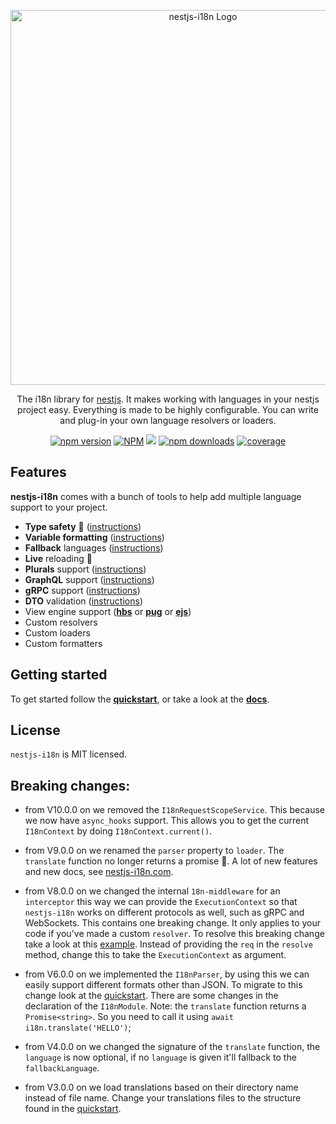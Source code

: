 <p align="center">
  <a href="https://nestjs-i18n.com/" target="_blank"><img src="https://nestjs-i18n.com/img/logo.svg" width="600" alt="nestjs-i18n Logo" /></a>
</p>
<p align="center">
  The i18n library for <a href="https://nestjs.com" target="_blank">nestjs</a>. It makes working with languages in your nestjs project easy. Everything is made to be highly configurable. You can write and plug-in your own language resolvers or loaders.
  <p align="center">
    <a href="https://www.npmjs.com/package/nestjs-i18n" target="_blank"><img alt="npm version" src="https://img.shields.io/npm/v/nestjs-i18n" /></a>
    <a href="https://www.npmjs.com/package/nestjs-i18n" target="_blank"><img alt="NPM" src="https://img.shields.io/npm/l/nestjs-i18n" /></a>
    <a href="https://github.com/toonvanstrijp/nestjs-i18n/actions/workflows/test.yaml" target="_blank"><img src="https://github.com/toonvanstrijp/nestjs-i18n/actions/workflows/test.yaml/badge.svg?branch=main" /></a>
    <a href="https://www.npmjs.com/package/nestjs-i18n" target="_blank"><img alt="npm downloads" src="https://img.shields.io/npm/dm/nestjs-i18n" /></a>
     <a href="https://coveralls.io/github/toonvanstrijp/nestjs-i18n?branch=main" target="_blank"><img alt="coverage" src="https://coveralls.io/repos/github/toonvanstrijp/nestjs-i18n/badge.svg?branch=main" /></a>
  </p>
</p>

## Features

**nestjs-i18n** comes with a bunch of tools to help add multiple language support to your project.

- **Type safety** 🎉 ([instructions](https://nestjs-i18n.com/guides/type-safety))
- **Variable formatting** ([instructions](https://nestjs-i18n.com/guides/formatting))
- **Fallback** languages ([instructions](https://nestjs-i18n.com/guides/fallback-languages))
- **Live** reloading 🎉
- **Plurals** support ([instructions](https://nestjs-i18n.com/guides/plurals))
- **GraphQL** support ([instructions](https://nestjs-i18n.com/guides/graphql))
- **gRPC** support ([instructions](https://nestjs-i18n.com/guides/grpc))
- **DTO** validation ([instructions](https://nestjs-i18n.com/guides/dto_validation/global-validation))
- View engine support ([**hbs**](https://nestjs-i18n.com/guides/view_engines/handlebars) or [**pug**](https://nestjs-i18n.com/guides/view_engines/pug) or [**ejs**](https://nestjs-i18n.com/guides/view_engines/ejs))
- Custom resolvers
- Custom loaders
- Custom formatters

## Getting started

To get started follow the [**quickstart**](https://nestjs-i18n.com/quick-start), or take a look at the [**docs**](https://nestjs-i18n.com/). 

## License

`nestjs-i18n` is MIT licensed.

## Breaking changes:
- from V10.0.0 on we removed the `I18nRequestScopeService`. This because we now have `async_hooks` support. This allows you to get the current `I18nContext` by doing `I18nContext.current()`.

- from V9.0.0 on we renamed the `parser` property to `loader`. The `translate` function no longer returns a promise 🎉. A lot of new features and new docs, see [nestjs-i18n.com](https://nestjs-i18n.com/).

- from V8.0.0 on we changed the internal `18n-middleware` for an `interceptor` this way we can provide the `ExecutionContext` so that `nestjs-i18n` works on different protocols as well, such as gRPC and WebSockets. This contains one breaking change. It only applies to your code if you've made a custom `resolver`. To resolve this breaking change take a look at this [example](https://nestjs-i18n.com/concepts/resolver). Instead of providing the `req` in the `resolve` method, change this to take the `ExecutionContext` as argument.

- from V6.0.0 on we implemented the `I18nParser`, by using this we can easily support different formats other than JSON. To migrate to this change look at the [quickstart](https://nestjs-i18n.com/quick-start). There are some changes in the declaration of the `I18nModule`. Note: the `translate` function returns a `Promise<string>`. So you need to call it using `await i18n.translate('HELLO')`;

- from V4.0.0 on we changed the signature of the `translate` function, the `language` is now optional, if no `language` is given it'll fallback to the `fallbackLanguage`.

- from V3.0.0 on we load translations based on their directory name instead of file name. Change your translations files to the structure found in the [quickstart](https://nestjs-i18n.com/quick-start#setup-translation-files).
